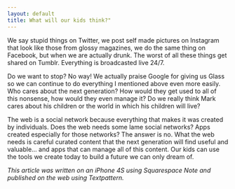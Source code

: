 ```yaml
---
layout: default
title: What will our kids think?"
---
```


We say stupid things on Twitter, we post self made pictures on Instagram that look like those from glossy magazines, we do the same thing on Facebook, but when we are actually drunk. The worst of all these things get shared on Tumblr. Everything is broadcasted live 24/7.

Do we want to stop? No way! We actually praise Google for giving us Glass so we can continue to do everything I mentioned above even more easily. Who cares about the next generation? How would they get used to all of this nonsense, how would they even manage it? Do we really think Mark cares about his children or the world in which his children will live?

The web is a social network because everything that makes it was created by individuals. Does the web needs some lame social networks? Apps created especially for those networks? The answer is no. What the web needs is careful curated content that the next generation will find useful and valuable… and apps that can manage all of this content. Our kids can use the tools we create today to build a future we can only dream of.

*This article was written on an iPhone 4S using Squarespace Note and published on the web using Textpattern.*
